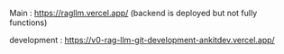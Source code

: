 Main : https://ragllm.vercel.app/ (backend is deployed but not fully functions)


development : https://v0-rag-llm-git-development-ankitdev.vercel.app/
